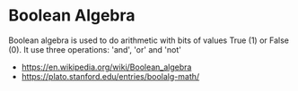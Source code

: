 # Boolean Algebra

Boolean algebra is used to do arithmetic with bits of values True (1) or False (0).
It use three operations: 'and', 'or' and 'not'

* <https://en.wikipedia.org/wiki/Boolean_algebra>
* <https://plato.stanford.edu/entries/boolalg-math/>
